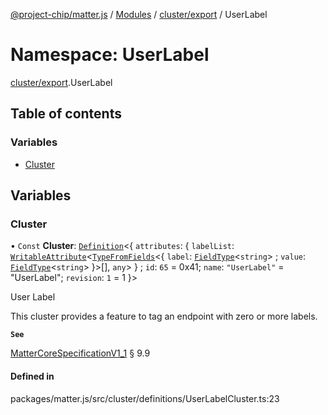 [@project-chip/matter.js](../README.md) / [Modules](../modules.md) / [cluster/export](cluster_export.md) / UserLabel

# Namespace: UserLabel

[cluster/export](cluster_export.md).UserLabel

## Table of contents

### Variables

- [Cluster](cluster_export.UserLabel.md#cluster)

## Variables

### Cluster

• `Const` **Cluster**: [`Definition`](cluster_export.ClusterFactory.md#definition)<{ `attributes`: { `labelList`: [`WritableAttribute`](cluster_export.md#writableattribute)<[`TypeFromFields`](tlv_export.md#typefromfields)<{ `label`: [`FieldType`](../interfaces/tlv_export.FieldType.md)<`string`\> ; `value`: [`FieldType`](../interfaces/tlv_export.FieldType.md)<`string`\>  }\>[], `any`\>  } ; `id`: ``65`` = 0x41; `name`: ``"UserLabel"`` = "UserLabel"; `revision`: ``1`` = 1 }\>

User Label

This cluster provides a feature to tag an endpoint with zero or more labels.

**`See`**

[MatterCoreSpecificationV1_1](../interfaces/spec_export.MatterCoreSpecificationV1_1.md) § 9.9

#### Defined in

packages/matter.js/src/cluster/definitions/UserLabelCluster.ts:23
